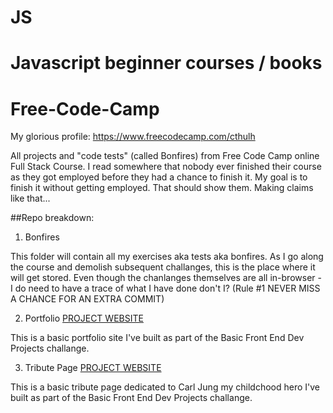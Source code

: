 # JS
Javascript beginner courses / books
=======
# Free-Code-Camp
My glorious profile: https://www.freecodecamp.com/cthulh

All projects and "code tests" (called Bonfires) from Free Code Camp online Full Stack Course. I read somewhere that nobody ever finished their course as they got employed before they had a chance to finish it.
My goal is to finish it without getting employed. That should show them. Making claims like that...

##Repo breakdown:

1. Bonfires

  This folder will contain all my exercises aka tests aka bonfires. As I go along the course and demolish subsequent challanges, this is the place where it will get stored. Even though the chanlanges themselves are all in-browser - I do need to have a trace of what I have done don't I? (Rule #1 NEVER MISS A CHANCE FOR AN EXTRA COMMIT)

2. Portfolio [PROJECT WEBSITE](http://marius-cth.bitballoon.com/)

  This is a basic portfolio site I've built as part of the Basic Front End Dev Projects challange.

3. Tribute Page [PROJECT WEBSITE](http://jung-tribute.bitballoon.com/)

  This is a basic tribute page dedicated to Carl Jung my childchood hero I've built as part of the Basic Front End Dev Projects challange.
